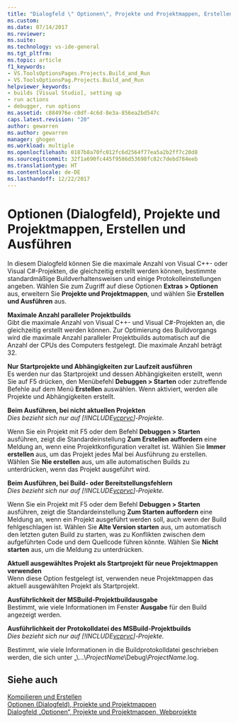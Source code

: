 ```yaml
---
title: "Dialogfeld \" Optionen\", Projekte und Projektmappen, Erstellen und Ausführen | Microsoft-Dokumentation"
ms.custom: 
ms.date: 07/14/2017
ms.reviewer: 
ms.suite: 
ms.technology: vs-ide-general
ms.tgt_pltfrm: 
ms.topic: article
f1_keywords:
- VS.ToolsOptionsPages.Projects.Build_and_Run
- VS.ToolsOptionsPag.Projects.Build_and_Run
helpviewer_keywords:
- builds [Visual Studio], setting up
- run actions
- debugger, run options
ms.assetid: c884976e-c0df-4c6d-8e3a-856ea2bd547c
caps.latest.revision: "20"
author: gewarren
ms.author: gewarren
manager: ghogen
ms.workload: multiple
ms.openlocfilehash: 0187b8a70fc012fc6d2564f77ea5a2b2ff7c20d8
ms.sourcegitcommit: 32f1a690fc445f9586d53698fc82c7debd784eeb
ms.translationtype: HT
ms.contentlocale: de-DE
ms.lasthandoff: 12/22/2017
---
```

# <a name="options-dialog-box--projects-and-solutions-build-and-run"></a>Optionen (Dialogfeld), Projekte und Projektmappen, Erstellen und Ausführen

In diesem Dialogfeld können Sie die maximale Anzahl von Visual C++- oder Visual C#-Projekten, die gleichzeitig erstellt werden können, bestimmte standardmäßige Buildverhaltensweisen und einige Protokolleinstellungen angeben. Wählen Sie zum Zugriff auf diese Optionen **Extras > Optionen** aus, erweitern Sie **Projekte und Projektmappen**, und wählen Sie **Erstellen und Ausführen** aus.
  
**Maximale Anzahl paralleler Projektbuilds**  
Gibt die maximale Anzahl von Visual C++- und Visual C#-Projekten an, die gleichzeitig erstellt werden können. Zur Optimierung des Buildvorgangs wird die maximale Anzahl paralleler Projektbuilds automatisch auf die Anzahl der CPUs des Computers festgelegt. Die maximale Anzahl beträgt 32.  

**Nur Startprojekte und Abhängigkeiten zur Laufzeit ausführen**  
Es werden nur das Startprojekt und dessen Abhängigkeiten erstellt, wenn Sie auf F5 drücken, den Menübefehl **Debuggen > Starten** oder zutreffende Befehle auf dem Menü **Erstellen** auswählen. Wenn aktiviert, werden alle Projekte und Abhängigkeiten erstellt. 

**Beim Ausführen, bei nicht aktuellen Projekten**  
*Dies bezieht sich nur auf [!INCLUDE[vcprvc](../../code-quality/includes/vcprvc_md.md)]-Projekte.*

Wenn Sie ein Projekt mit F5 oder dem Befehl **Debuggen > Starten** ausführen, zeigt die Standardeinstellung **Zum Erstellen auffordern** eine Meldung an, wenn eine Projektkonfiguration veraltet ist. Wählen Sie **Immer erstellen** aus, um das Projekt jedes Mal bei Ausführung zu erstellen. Wählen Sie **Nie erstellen** aus, um alle automatischen Builds zu unterdrücken, wenn das Projekt ausgeführt wird.

**Beim Ausführen, bei Build- oder Bereitstellungsfehlern**  
*Dies bezieht sich nur auf [!INCLUDE[vcprvc](../../code-quality/includes/vcprvc_md.md)]-Projekte.*

Wenn Sie ein Projekt mit F5 oder dem Befehl **Debuggen > Starten** ausführen, zeigt die Standardeinstellung **Zum Starten auffordern** eine Meldung an, wenn ein Projekt ausgeführt werden soll, auch wenn der Build fehlgeschlagen ist. Wählen Sie **Alte Version starten** aus, um automatisch den letzten guten Build zu starten, was zu Konflikten zwischen dem aufgeführten Code und dem Quellcode führen könnte. Wählen Sie **Nicht starten** aus, um die Meldung zu unterdrücken.

**Aktuell ausgewähltes Projekt als Startprojekt für neue Projektmappen verwenden**  
Wenn diese Option festgelegt ist, verwenden neue Projektmappen das aktuell ausgewählten Projekt als Startprojekt.  

**Ausführlichkeit der MSBuild-Projektbuildausgabe**  
Bestimmt, wie viele Informationen im Fenster **Ausgabe** für den Build angezeigt werden.  

**Ausführlichkeit der Protokolldatei des MSBuild-Projektbuilds**  
*Dies bezieht sich nur auf [!INCLUDE[vcprvc](../../code-quality/includes/vcprvc_md.md)]-Projekte.*

Bestimmt, wie viele Informationen in die Buildprotokolldatei geschrieben werden, die sich unter „\\...\\*ProjectName*\Debug\\*ProjectName*.log.  

## <a name="see-also"></a>Siehe auch  
[Kompilieren und Erstellen](../../ide/compiling-and-building-in-visual-studio.md)  
[Optionen (Dialogfeld), Projekte und Projektmappen](projects-and-solutions-options-dialog-box.md)  
[Dialogfeld „Optionen“, Projekte und Projektmappen, Webprojekte](options-dialog-box-projects-and-solutions-web-projects.md)